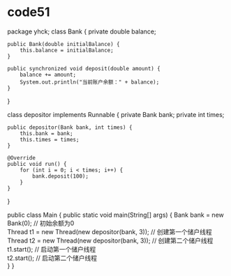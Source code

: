 # code51
package yhck; 
class Bank {
    private double balance;

    public Bank(double initialBalance) {
        this.balance = initialBalance;
    }

    public synchronized void deposit(double amount) {
        balance += amount;
        System.out.println("当前账户余额：" + balance);
    }
}

class depositor implements Runnable {
    private Bank bank;
    private int times;

    public depositor(Bank bank, int times) {
        this.bank = bank;
        this.times = times;
    }

    @Override
    public void run() {
        for (int i = 0; i < times; i++) {
            bank.deposit(100);
        }
    }
}

public class Main {
    public static void main(String[] args) {
        Bank bank = new Bank(0);  // 初始余额为0  
        Thread t1 = new Thread(new depositor(bank, 3));  // 创建第一个储户线程  
        Thread t2 = new Thread(new depositor(bank, 3));  // 创建第二个储户线程  
        t1.start();  // 启动第一个储户线程  
        t2.start();  // 启动第二个储户线程  
    }
}
